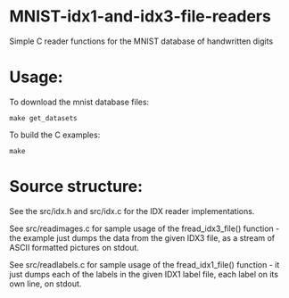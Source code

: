 MNIST-idx1-and-idx3-file-readers
================================

Simple C reader functions for the MNIST database of handwritten digits


Usage:
===============

To download the mnist database files:

    make get_datasets

To build the C examples:

    make


Source structure:
==================

See the src/idx.h and src/idx.c for the IDX reader implementations.

See src/readimages.c for sample usage of the fread_idx3_file() function - the example just dumps the data from the given IDX3 file, as a stream of ASCII formatted pictures on stdout.

See src/readlabels.c for sample usage of the fread_idx1_file() function - it just dumps each of the labels in the given IDX1 label file, each label on its own line, on stdout.
